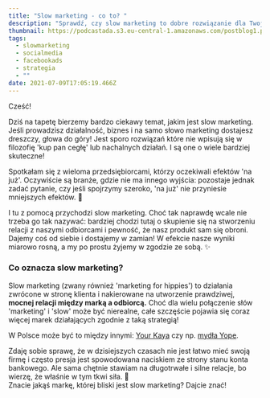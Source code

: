 ```yaml
---
title: "Slow marketing - co to? "
description: "Sprawdź, czy slow marketing to dobre rozwiązanie dla Twojego biznesu! "
thumbnail: https://podcastada.s3.eu-central-1.amazonaws.com/postblog1.png
tags:
  - slowmarketing
  - socialmedia
  - facebookads
  - strategia
  - ""
date: 2021-07-09T17:05:19.466Z
---
```

Cześć!

Dziś na tapetę bierzemy bardzo ciekawy temat, jakim jest slow marketing. Jeśli prowadzisz działalność, biznes i na samo słowo marketing dostajesz dreszczy, głowa do góry! Jest sporo rozwiązań które nie wpisują się w filozofię 'kup pan cegłę' lub nachalnych działań. I są one o wiele bardziej skuteczne!

Spotkałam się z wieloma przedsiębiorcami, którzy oczekiwali efektów 'na już'. Oczywiście są branże, gdzie nie ma innego wyjścia: pozostaje jednak zadać pytanie, czy jeśli spojrzymy szeroko, 'na już' nie przyniesie mniejszych efektów. 🧐  

I tu z pomocą przychodzi slow marketing. Choć tak naprawdę wcale nie trzeba go tak nazywać: bardziej chodzi tutaj o skupienie się na stworzeniu relacji z naszymi odbiorcami i pewność, że nasz produkt sam się obroni. Dajemy coś od siebie i dostajemy w zamian! W efekcie nasze wyniki miarowo rosną, a my po prostu żyjemy w zgodzie ze sobą. ✨

### Co oznacza slow marketing?

Slow marketing (zwany również 'marketing for hippies') to działania zwrócone w stronę klienta i nakierowane na utworzenie prawdziwej, **mocnej relacji między marką a odbiorcą.**  Choć dla wielu połączenie słów 'marketing' i 'slow' może być nierealne, całe szczęście pojawia się coraz więcej marek działających zgodnie z taką strategią! 

W Polsce może być to między innymi: [Your Kaya](https://yourkaya.pl/) czy np. [mydła Yope](https://yope.me/).

Zdaję sobie sprawę, że w dzisiejszych czasach nie jest łatwo mieć swoją firmę i często presja jest spowodowana naciskiem ze strony stanu konta bankowego. Ale sama chętnie stawiam na długotrwałe i silne relacje, bo wierzę, że właśnie w tym tkwi siła. 💪\
Znacie jakąś markę, której bliski jest slow marketing? Dajcie znać!